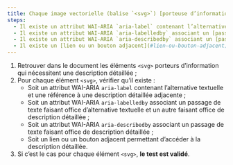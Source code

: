 ```yaml
---
title: Chaque image vectorielle (balise `<svg>`) [porteuse d’information](#image-porteuse-d-information), qui nécessite une [description détaillée](#description-detaillee-image), vérifie-t-elle une de ces conditions ?
steps:
  - Il existe un attribut WAI-ARIA `aria-label` contenant l’alternative textuelle et une référence à une [description détaillée](#description-detaillee-image) adjacente ;
  - Il existe un attribut WAI-ARIA `aria-labelledby` associant un [passage de texte](#passage-de-texte-lie-par-aria-labelledby-ou-aria-describedby) faisant office d’alternative textuelle et un autre faisant office de [description détaillée](#description-detaillee-image) ;
  - Il existe un attribut WAI-ARIA `aria-describedby` associant un [passage de texte](#passage-de-texte-lie-par-aria-labelledby-ou-aria-describedby) faisant office de [description détaillée](#description-detaillee-image) ;
  - Il existe un [lien ou un bouton adjacent](#lien-ou-bouton-adjacent) permettant d’accéder à la [description détaillée](#description-detaillee-image).
---
```


1. Retrouver dans le document les éléments `<svg>` porteurs d’information qui nécessitent une description détaillée ;
2. Pour chaque élément `<svg>`, vérifier qu’il existe :
   - Soit un attribut WAI-ARIA `aria-label` contenant l’alternative textuelle et une référence à une description détaillée adjacente ;
   - Soit un attribut WAI-ARIA `aria-labelledby` associant un passage de texte faisant office d’alternative textuelle et un autre faisant office de description détaillée ;
   - Soit un attribut WAI-ARIA `aria-describedby` associant un passage de texte faisant office de description détaillée ;
   - Soit un lien ou un bouton adjacent permettant d’accéder à la description détaillée.
3. Si c’est le cas pour chaque élément `<svg>`, **le test est validé**.
